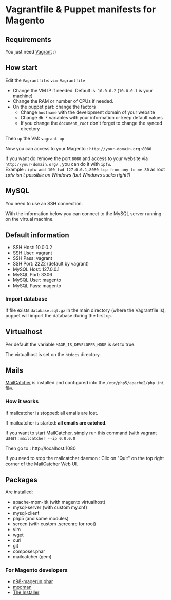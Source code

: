 # Vagrantfile & Puppet manifests for Magento

## Requirements

You just need [Vagrant][vagrant] :)

## How start

Edit the `Vagrantfile`: `vim Vagrantfile`

*   Change the VM IP if needed. Default is: `10.0.0.2` (`10.0.0.1` is your machine)
*   Change the RAM or number of CPUs if needed.
*   On the puppet part: change the factors
    *   Change `hostname` with the development domain of your website
    *   Change `db_*` variables with your information or keep default values
    *   If you change the `document_root` don't forget to change the synced directory

Then `up` the VM: `vagrant up`

Now you can access to your Magento : `http://your-domain.org:8080`

If you want do remove the port `8080` and access to your website via `http://your-domain.org/` , you can do it with `ipfw`.  
Example : `ipfw add 100 fwd 127.0.0.1,8080 tcp from any to me 80` as root  
*`ipfw` isn't possible on Windows (but Windows sucks right?)*

## MySQL

You need to use an SSH connection.

With the information below you can connect to the MySQL server running on the virtual machine.

## Default information

* SSH Host: 10.0.0.2
* SSH User: vagrant
* SSH Pass: vagrant
* SSH Port: 2222 (default by vagrant)
* MySQL Host: 127.0.0.1
* MySQL Port: 3306
* MySQL User: magento
* MySQL Pass: magento

### Import database

If file exists `database.sql.gz` in the main directory (where the Vagrantfile is), puppet will import the database during the first `up`.

## Virtualhost

Per default the variable `MAGE_IS_DEVELOPER_MODE` is set to true.

The virtualhost is set on the `htdocs` directory.

## Mails

[MailCatcher][mailcatcher] is installed and configured into the `/etc/php5/apache2/php.ini` file.

### How it works

If mailcatcher is stopped: all emails are lost.

If mailcatcher is started: **all emails are catched**.

If you want to start MailCatcher, simply run this command (with vagrant user) : `mailcatcher --ip 0.0.0.0`

Then go to : http://localhost:1080

If you need to stop the mailcatcher daemon : Clic on "Quit" on the top right corner of the MailCatcher Web UI.

## Packages

Are installed:

* apache-mpm-itk (with magento virtualhost)
* mysql-server (with custom my.cnf)
* mysql-client
* php5 (and some modules)
* screen (with custom .screenrc for root)
* vim
* wget
* curl
* git
* composer.phar
* mailcatcher (gem)

### For Magento developers

* [n98-magerun.phar][magerun]
* [modman][modman]
* [The Installer][installer]


[vagrant]: http://vagrantup.com
[installer]: https://github.com/jacquesbh/Installer#readme
[modman]: https://github.com/colinmollenhour/modman
[magerun]: https://github.com/netz98/n98-magerun
[mailcatcher]: http://mailcatcher.me

